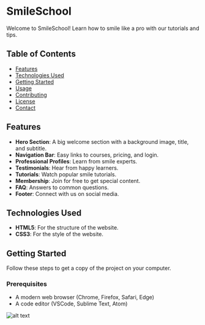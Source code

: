 # SmileSchool

Welcome to SmileSchool! Learn how to smile like a pro with our tutorials and tips.

## Table of Contents

- [Features](#features)
- [Technologies Used](#technologies-used)
- [Getting Started](#getting-started)
- [Usage](#usage)
- [Contributing](#contributing)
- [License](#license)
- [Contact](#contact)

## Features

- **Hero Section**: A big welcome section with a background image, title, and subtitle.
- **Navigation Bar**: Easy links to courses, pricing, and login.
- **Professional Profiles**: Learn from smile experts.
- **Testimonials**: Hear from happy learners.
- **Tutorials**: Watch popular smile tutorials.
- **Membership**: Join for free to get special content.
- **FAQ**: Answers to common questions.
- **Footer**: Connect with us on social media.

## Technologies Used

- **HTML5**: For the structure of the website.
- **CSS3**: For the style of the website.

## Getting Started

Follow these steps to get a copy of the project on your computer.

### Prerequisites

- A modern web browser (Chrome, Firefox, Safari, Edge)
- A code editor (VSCode, Sublime Text, Atom)


![alt text](<figma file.png>)

